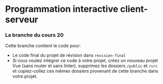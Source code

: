 # Programmation interactive client-serveur
### La branche du cours 20

Cette branche contient le code pour:
- Le code final du projet de révision dans `revision-final`
- Si vous voulez intégrer ce code à votre projet, créez un nouveau projet Vue (sans router et sans linter), supprimez les dossiers `/public` et `/src` et copiez-collez ces mêmes dossiers provenant de cette branche dans votre projet.
